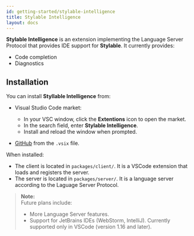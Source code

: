```yaml
---
id: getting-started/stylable-intelligence
title: Stylable Intelligence
layout: docs
---
```


**Stylable Intelligence** is an extension implementing the Language Server Protocol that provides IDE support for **Stylable**. It currently provides:
* Code completion 
* Diagnostics

## Installation

You can install **Styllable Intelligence** from:
* Visual Studio Code market:
    * In your VSC window, click the **Extentions** icon to open the market.
    * In the search field, enter **Stylable Intelligence**. 
    * Install and reload the window when prompted.

* [GitHub](https://github.com/wix/stylable-intelligence) from the `.vsix` file. 

When installed: 
* The client is located in `packages/client/`. It is a VSCode extension that loads and registers the server.
* The server is located in `packages/server/`. It is a language server according to the Laguage Server Protocol.

>**Note:**  
>Future plans include:
>* More Language Server features. 
>* Support for JetBrains IDEs (WebStorm, IntelliJ). Currently supported only in VSCode (version 1.16 and later).
